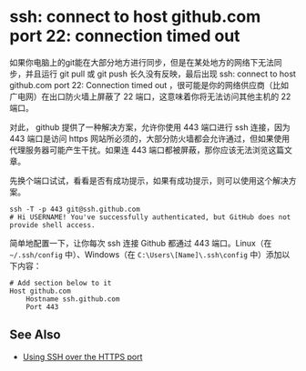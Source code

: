 

# ssh: connect to host github.com port 22: connection timed out
如果你电脑上的git能在大部分地方进行同步，但是在某处地方的网络下无法同步，并且运行 git pull 或 git push 长久没有反映，最后出现 ssh: connect to host github.com port 22: Connection timed out ，很可能是你的网络供应商（比如广电网）在出口防火墙上屏蔽了 22 端口，这意味着你将无法访问其他主机的 22 端口。

对此， github 提供了一种解决方案，允许你使用 443 端口进行 ssh 连接，因为 443 端口是访问 https 网站所必须的，大部分防火墙都会允许通过，但如果使用代理服务器可能产生干扰。如果连 443 端口都被屏蔽，那你应该无法浏览这篇文章。

先换个端口试试，看看是否有成功提示，如果有成功提示，则可以使用这个解决方案。
```
ssh -T -p 443 git@ssh.github.com
# Hi USERNAME! You've successfully authenticated, but GitHub does not provide shell access.
```

简单地配置一下，让你每次 ssh 连接 Github 都通过 443 端口。Linux（在 `~/.ssh/config` 中）、Windows（在 `C:\Users\[Name]\.ssh\config` 中）添加以下内容：
```
# Add section below to it
Host github.com
	Hostname ssh.github.com
	Port 443
```

## See Also
- [Using SSH over the HTTPS port](https://docs.github.com/en/authentication/troubleshooting-ssh/using-ssh-over-the-https-port)